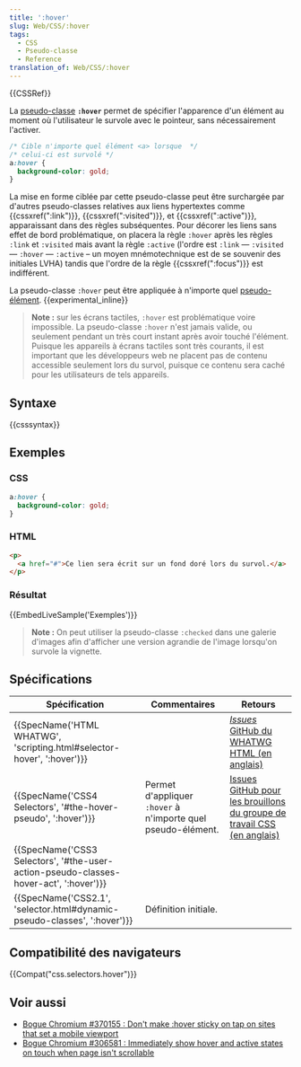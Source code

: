 ```yaml
---
title: ':hover'
slug: Web/CSS/:hover
tags:
  - CSS
  - Pseudo-classe
  - Reference
translation_of: Web/CSS/:hover
---
```

{{CSSRef}}

La [pseudo-classe](/fr/docs/Web/CSS/Pseudo-classes) **`:hover`** permet de spécifier l'apparence d'un élément au moment où l'utilisateur le survole avec le pointeur, sans nécessairement l'activer.

```css
/* Cible n'importe quel élément <a> lorsque  */
/* celui-ci est survolé */
a:hover {
  background-color: gold;
}
```

La mise en forme ciblée par cette pseudo-classe peut être surchargée par d'autres pseudo-classes relatives aux liens hypertextes comme {{cssxref(":link")}}, {{cssxref(":visited")}}, et {{cssxref(":active")}}, apparaissant dans des règles subséquentes. Pour décorer les liens sans effet de bord problématique, on placera la règle `:hover` après les règles `:link` et `:visited` mais avant la règle `:active` (l'ordre est  `:link` — `:visited` — `:hover` — `:active` – un moyen mnémotechnique est de se souvenir des initiales LVHA) tandis que l'ordre de la règle {{cssxref(":focus")}} est indifférent.

La pseudo-classe `:hover` peut être appliquée à n'importe quel [pseudo-élément](/fr/docs/Web/CSS/Pseudo-elements). {{experimental_inline}}

> **Note :** sur les écrans tactiles, `:hover` est problématique voire impossible. La pseudo-classe `:hover` n'est jamais valide, ou seulement pendant un très court instant après avoir touché l'élément. Puisque les appareils à écrans tactiles sont très courants, il est important que les développeurs web ne placent pas de contenu accessible seulement lors du survol, puisque ce contenu sera caché pour les utilisateurs de tels appareils.

## Syntaxe

{{csssyntax}}

## Exemples

### CSS

```css
a:hover {
  background-color: gold;
}
```

### HTML

```html
<p>
  <a href="#">Ce lien sera écrit sur un fond doré lors du survol.</a>
</p>
```

### Résultat

{{EmbedLiveSample('Exemples')}}

> **Note :** On peut utiliser la pseudo-classe `:checked` dans une galerie d'images afin d'afficher une version agrandie de l'image lorsqu'on survole la vignette.

## Spécifications

| Spécification                                                                                                    | Commentaires                                                 | Retours                                                                                                               |
| ---------------------------------------------------------------------------------------------------------------- | ------------------------------------------------------------ | --------------------------------------------------------------------------------------------------------------------- |
| {{SpecName('HTML WHATWG', 'scripting.html#selector-hover', ':hover')}}                     |                                                              | [_Issues_ GitHub du WHATWG HTML (en anglais)](https://github.com/whatwg/html/issues)                                  |
| {{SpecName('CSS4 Selectors', '#the-hover-pseudo', ':hover')}}                                 | Permet d'appliquer `:hover` à n'importe quel pseudo-élément. | [Issues GitHub pour les brouillons du groupe de travail CSS (en anglais)](https://github.com/w3c/csswg-drafts/issues) |
| {{SpecName('CSS3 Selectors', '#the-user-action-pseudo-classes-hover-act', ':hover')}} |                                                              |                                                                                                                       |
| {{SpecName('CSS2.1', 'selector.html#dynamic-pseudo-classes', ':hover')}}                 | Définition initiale.                                         |                                                                                                                       |

## Compatibilité des navigateurs

{{Compat("css.selectors.hover")}}

## Voir aussi

- [Bogue Chromium #370155 : Don't make :hover sticky on tap on sites that set a mobile viewport](https://code.google.com/p/chromium/issues/detail?id=370155)
- [Bogue Chromium #306581 : Immediately show hover and active states on touch when page isn't scrollable](https://code.google.com/p/chromium/issues/detail?id=306581)
